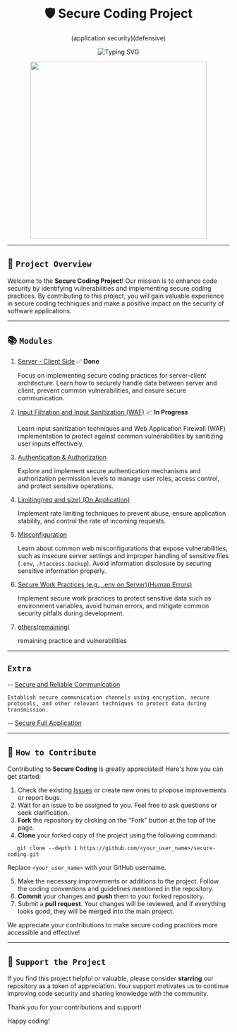 <div align="center">

# 🛡️ Secure Coding Project 
(application security)(defensive)

![Typing SVG](https://readme-typing-svg.demolab.com?font=Fira+Code&weight=700&size=23&pause=1000&color=1C7F13&center=true&width=435&lines=Secure+Coding+Project)

<p align="center">
  <img width="400" height="400" src="https://cdn.ourcodeworld.com/public-media/articles/articleocw-5d8255083bfd2.webp">
</p>

</div>

---

## 🚀 `Project Overview`

Welcome to the **Secure Coding Project**! Our mission is to enhance code security by identifying vulnerabilities and implementing secure coding practices. By contributing to this project, you will gain valuable experience in secure coding techniques and make a positive impact on the security of software applications.

---

## 📚 `Modules`

1. [Server - Client Side](/m1/) ✅ **Done**

   Focus on implementing secure coding practices for server-client architecture. Learn how to securely handle data between server and client, prevent common vulnerabilities, and ensure secure communication.

2. [Input Filtration and Input Sanitization (WAF)](/m4/) 📈 **In Progress**

   Learn input sanitization techniques and Web Application Firewall (WAF) implementation to protect against common vulnerabilities by sanitizing user inputs effectively.

3. [Authentication & Authorization](/m2/)

   Explore and implement secure authentication mechanisms and authorization permission levels to manage user roles, access control, and protect sensitive operations.

4. [Limiting(req and size) (On Application)](/m6/)

   Implement rate limiting techniques to prevent abuse, ensure application stability, and control the rate of incoming requests.

5. [Misconfiguration](/m7/)

   Learn about common web misconfigurations that expose vulnerabilities, such as insecure server settings and improper handling of sensitive files (`.env`, `.htaccess.backup`). Avoid information disclosure by securing sensitive information properly.

6. [Secure Work Practices (e.g., .env on Server)(Human Errors)](/m9/)

   Implement secure work practices to protect sensitive data such as environment variables, avoid human errors, and mitigate common security pitfalls during development.

7. [others(remaining)]()

    remaining practice and vulnerabilities
---

##  `Extra`

-- [Secure and Reliable Communication](/m10/)

    Establish secure communication channels using encryption, secure protocols, and other relevant techniques to protect data during transmission.

-- [Secure Full Application](https://github.com/thepwnexperts/secure-app)

---

## 💪 `How to Contribute`

Contributing to **Secure Coding** is greatly appreciated! Here's how you can get started:

1. Check the existing [Issues](https://github.com/thepwnexperts/secure-coding/issues) or create new ones to propose improvements or report bugs.
2. Wait for an issue to be assigned to you. Feel free to ask questions or seek clarification.
3. **Fork** the repository by clicking on the "Fork" button at the top of the page.
4. **Clone** your forked copy of the project using the following command:

```
   git clone --depth 1 https://github.com/<your_user_name>/secure-coding.git
```

Replace `<your_user_name>` with your GitHub username.

5. Make the necessary improvements or additions to the project. Follow the coding conventions and guidelines mentioned in the repository.
6. **Commit** your changes and **push** them to your forked repository.
7. Submit a **pull request**. Your changes will be reviewed, and if everything looks good, they will be merged into the main project.

We appreciate your contributions to make secure coding practices more accessible and effective!

---

## 🌟 `Support the Project`

If you find this project helpful or valuable, please consider **starring** our repository as a token of appreciation. Your support motivates us to continue improving code security and sharing knowledge with the community.

Thank you for your contributions and support!

Happy coding!
```
